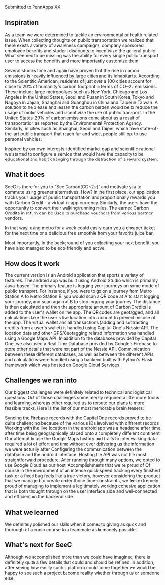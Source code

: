 Submitted to PennApps XX 

## Inspiration
As a team we were determined to tackle an environmental or health related issue. When collecting thoughts on public transportation we realized that there exists a variety of awareness campaigns, company sponsored employee benefits and student discounts to incentivize the general public. What seemed to be missing was the ability for every single public transport user to access the benefits and more importantly customize them.

Several studies time and again have proven that the rise in carbon emissions is heavily influenced by large cities and its inhabitants. According to the Scientific American, residents of just over a 100 cities account for close to 20% of humanity's carbon footprint in terms of CO~2~ emissions. These include large metropolises such as New York, Chicago and Los Angeles in the United States, Seoul and Pusan in South Korea, Tokyo and Nagoya in Japan, Shanghai and Guanghou in China and Taipei in Taiwan. A solution to help ease and lessen the carbon burden would be to reduce the usage of motor vehicles and incentivize the use of public transport. In the United States, 29% of carbon emissions come about as a result of transportation as reported by the Environmental Protection Agency. Similarly, in cities such as Shanghai, Seoul and Taipei, which have state-of-the-art public transport that reach far and wide, people still opt to use personal vehicles.

Inspired by our own interests, identified market gap and scientific rational we started to configure a service that would have the capacity to be educational and habit changing through the distraction of a reward system.

## What it does
SeeC is there for you to "See Carbon(CO~2~)" and motivate you to commute using greener alternatives. How? In the first place, our application tracks your usage of public transportation and proportionally rewards you with Carbon Credit - a virtual in-app currency. Similarly, the users have the opportunity to convert their walking/running miles. The earned Carbon Credits in return can be used to purchase vouchers from various partner vendors.

In that way, using metro for a week could easily earn you a cheaper ticket for the next time or a delicious free smoothie from your favorite juice bar.

Most importantly, in the background of you collecting your next benefit, you have also managed to be eco-friendly and active.

## How does it work
The current version is an Android application that sports a variety of features. The android app was built using Android Studio which is primarily Java-based. The primary feature is logging your journeys on some mode of public transport. For instance, if you were to go on a journey from Metro Station A to Metro Station B, you would scan a QR code at A to start logging your journey, and scan again at B to stop logging your journey. The distance is then calculated and then the appropriate amount of Carbon Credits is added to the user's wallet on the app. The QR codes are geotagged, and all calculations take the user's live location into account to prevent misuse of the app. The virtual wallet and all transactions (adding and subtracting credits from a user's wallet) is handled using Capital One's Nessie API. The location data and other GPS/Geotagging related information was handled using a Google Maps API. In addition to the databases provided by Capital One, we also used a Real Time Database provided by Google's Firebase to store other details that were not part of the Nessie API. Communication between these different databases, as well as between the different APIs and calculations were handled using a backend built with Python's Flask framework which was hosted on Google Cloud Services.

## Challenges we ran into
Our biggest challenges were definitely related to technical and logistical questions. Out of those challenges some merely required a little more focus and learning, whereas other required us to reroute our plans to more feasible tracks. Here is the list of our most memorable brain teasers:

Syncing the Firebase records with the Capital One records proved to be quite challenging because of the various IDs involved with different records
Working with the live locations in the android app was a headache after time after time being geographically placed onto a completely different continent
Our attempt to use the Google Maps history and trails to infer walking data required a lot of effort and time without ever delivering us the information we were actually after
Configuring the communication between the database and the android interface.
Hosting the API was not the most straightforward procedure. After running through many options, we opted to use Google Cloud as our host.
Accomplishments that we're proud of
Of course in the environment of an intense quick-speed hacking every finished task or a fixed bug feels like a true victory, however considering the product that we managed to create under those time-constraints, we feel extremely proud of managing to implement a legitimately working cohesive application that is both thought through on the user interface side and well-connected and efficient on the backend side.

## What we learned
We definitely polished our skills when it comes to giving as quick and thorough of a crash course to a teammate as humanely possible.

## What's next for SeeC
Although we accomplished more than we could have imagined, there is definitely quite a few details that could and should be refined. In addition, after seeing how easily such a platform could come together we would be happy to see such a project become reality whether through us or someone else.
